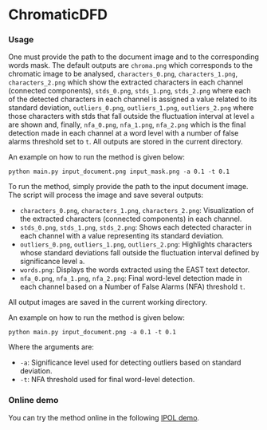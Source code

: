 # ChromaticDFD

### Usage
One must provide the path to the document image and to the corresponding words mask. The default outputs are `chroma.png` which corresponds to the chromatic image to be analysed, `characters_0.png`, `characters_1.png`, `characters_2.png` which show the extracted characters in each channel (connected components), `stds_0.png`, `stds_1.png`, `stds_2.png` where each of the detected characters in each channel is assigned a value related to its standard deviation, `outliers_0.png`, `outliers_1.png`, `outliers_2.png` where those characters with stds that fall outside the fluctuation interval at level `a` are shown and, finally, `nfa_0.png`, `nfa_1.png`, `nfa_2.png` which is the final detection made in each channel at a word level with a number of false alarms threshold set to `t`. All outputs are stored in the current directory.   

An example on how to run the method is given below:
```
python main.py input_document.png input_mask.png -a 0.1 -t 0.1
```

To run the method, simply provide the path to the input document image. The script will process the image and save several outputs:

- `characters_0.png`, `characters_1.png`, `characters_2.png`: Visualization of the extracted characters (connected components) in each channel.
- `stds_0.png`, `stds_1.png`, `stds_2.png`: Shows each detected character in each channel with a value representing its standard deviation.
- `outliers_0.png`, `outliers_1.png`, `outliers_2.png`: Highlights characters whose standard deviations fall outside the fluctuation interval defined by significance level `a`.
- `words.png`: Displays the words extracted using the EAST text detector.
- `nfa_0.png`, `nfa_1.png`, `nfa_2.png`: Final word-level detection made in each channel based on a Number of False Alarms (NFA) threshold `t`.

All output images are saved in the current working directory.


An example on how to run the method is given below:
```
python main.py input_document.png -a 0.1 -t 0.1
```
Where the arguments are:
- `-a`:	Significance level used for detecting outliers based on standard deviation.
- `-t`: NFA threshold used for final word-level detection.

### Online demo

You can try the method online in the following <a href="https://ipolcore.ipol.im/demo/clientApp/demo.html?id=77777000543">IPOL demo</a>.
